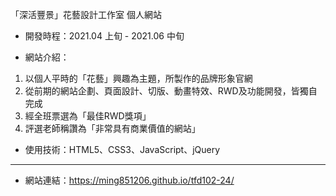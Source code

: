 「深活豐景」花藝設計工作室 個人網站

- 開發時程：2021.04 上旬 - 2021.06 中旬

- 網站介紹：
1. 以個人平時的「花藝」興趣為主題，所製作的品牌形象官網
2. 從前期的網站企劃、頁面設計、切版、動畫特效、RWD及功能開發，皆獨自完成
3. 經全班票選為「最佳RWD獎項」
4. 評選老師稱讚為「非常具有商業價值的網站」

- 使用技術：HTML5、CSS3、JavaScript、jQuery

------------------------------------------------------------------------------

- 網站連結：https://ming851206.github.io/tfd102-24/
